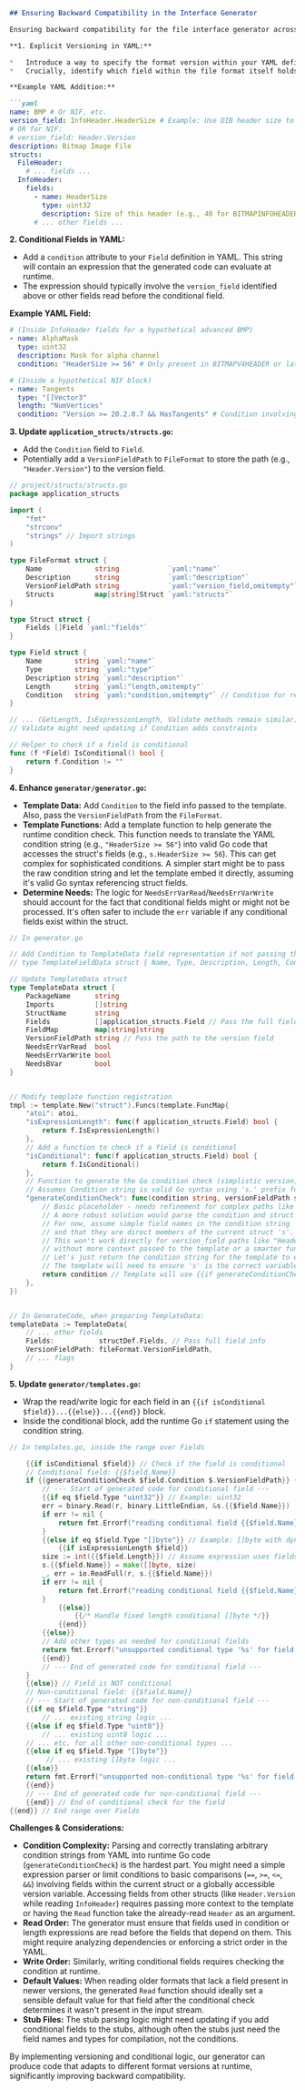```markdown
## Ensuring Backward Compatibility in the Interface Generator

Ensuring backward compatibility for the file interface generator across different file formats (and versions of those formats) is crucial for making it robust and maintainable. Here's how we can approach this, building on our current structure:

**1. Explicit Versioning in YAML:**

*   Introduce a way to specify the format version within your YAML definition. This could be a top-level field or part of the header definition.
*   Crucially, identify which field within the file format itself holds the version information that the generated code will read at runtime.

**Example YAML Addition:**

```yaml
name: BMP # Or NIF, etc.
version_field: InfoHeader.HeaderSize # Example: Use DIB header size to differentiate BMP versions
# OR for NIF:
# version_field: Header.Version
description: Bitmap Image File
structs:
  FileHeader:
    # ... fields ...
  InfoHeader:
    fields:
      - name: HeaderSize
        type: uint32
        description: Size of this header (e.g., 40 for BITMAPINFOHEADER)
      # ... other fields ...
```

**2. Conditional Fields in YAML:**

*   Add a `condition` attribute to your `Field` definition in YAML. This string will contain an expression that the generated code can evaluate at runtime.
*   The expression should typically involve the `version_field` identified above or other fields read before the conditional field.

**Example YAML Field:**

```yaml
# (Inside InfoHeader fields for a hypothetical advanced BMP)
- name: AlphaMask
  type: uint32
  description: Mask for alpha channel
  condition: "HeaderSize >= 56" # Only present in BITMAPV4HEADER or later

# (Inside a hypothetical NIF block)
- name: Tangents
  type: "[]Vector3"
  length: "NumVertices"
  condition: "Version >= 20.2.0.7 && HasTangents" # Condition involving version and another bool field
```

**3. Update `application_structs/structs.go`:**

*   Add the `Condition` field to `Field`.
*   Potentially add a `VersionFieldPath` to `FileFormat` to store the path (e.g., `"Header.Version"`) to the version field.

```go
// project/structs/structs.go
package application_structs

import (
    "fmt"
    "strconv"
    "strings" // Import strings
)

type FileFormat struct {
    Name             string            `yaml:"name"`
    Description      string            `yaml:"description"`
    VersionFieldPath string            `yaml:"version_field,omitempty"` // e.g., "Header.Version"
    Structs          map[string]Struct `yaml:"structs"`
}

type Struct struct {
    Fields []Field `yaml:"fields"`
}

type Field struct {
    Name        string `yaml:"name"`
    Type        string `yaml:"type"`
    Description string `yaml:"description"`
    Length      string `yaml:"length,omitempty"`
    Condition   string `yaml:"condition,omitempty"` // Condition for reading/writing
}

// ... (GetLength, IsExpressionLength, Validate methods remain similar) ...
// Validate might need updating if Condition adds constraints

// Helper to check if a field is conditional
func (f *Field) IsConditional() bool {
    return f.Condition != ""
}
```

**4. Enhance `generator/generator.go`:**

*   **Template Data:** Add `Condition` to the field info passed to the template. Also, pass the `VersionFieldPath` from the `FileFormat`.
*   **Template Functions:** Add a template function to help generate the runtime condition check. This function needs to translate the YAML condition string (e.g., `"HeaderSize >= 56"`) into valid Go code that accesses the struct's fields (e.g., `s.HeaderSize >= 56`). This can get complex for sophisticated conditions. A simpler start might be to pass the raw condition string and let the template embed it directly, assuming it's valid Go syntax referencing struct fields.
*   **Determine Needs:** The logic for `NeedsErrVarRead`/`NeedsErrVarWrite` should account for the fact that conditional fields might or might not be processed. It's often safer to include the `err` variable if any conditional fields exist within the struct.

```go
// In generator.go

// Add Condition to TemplateData field representation if not passing the whole Field struct
// type TemplateFieldData struct { Name, Type, Description, Length, Condition string }

// Update TemplateData struct
type TemplateData struct {
    PackageName      string
    Imports          []string
    StructName       string
    Fields           []application_structs.Field // Pass the full field struct
    FieldMap         map[string]string
    VersionFieldPath string // Pass the path to the version field
    NeedsErrVarRead  bool
    NeedsErrVarWrite bool
    NeedsBVar        bool
}


// Modify template function registration
tmpl := template.New("struct").Funcs(template.FuncMap{
    "atoi": atoi,
    "isExpressionLength": func(f application_structs.Field) bool {
        return f.IsExpressionLength()
    },
    // Add a function to check if a field is conditional
    "isConditional": func(f application_structs.Field) bool {
        return f.IsConditional()
    },
    // Function to generate the Go condition check (simplistic version)
    // Assumes Condition string is valid Go syntax using 's.' prefix for fields
    "generateConditionCheck": func(condition string, versionFieldPath string) string {
        // Basic placeholder - needs refinement for complex paths like Header.Version
        // A more robust solution would parse the condition and struct fields
        // For now, assume simple field names in the condition string
        // and that they are direct members of the current struct 's'.
        // This won't work directly for version_field paths like "Header.Version"
        // without more context passed to the template or a smarter function here.
        // Let's just return the condition string for the template to embed directly.
        // The template will need to ensure 's' is the correct variable.
        return condition // Template will use {{if generateConditionCheck $field.Condition ...}} s.Condition {{end}}
    },
})


// In GenerateCode, when preparing TemplateData:
templateData := TemplateData{
    // ... other fields
    Fields:           structDef.Fields, // Pass full field info
    VersionFieldPath: fileFormat.VersionFieldPath,
    // ... flags
}
```

**5. Update `generator/templates.go`:**

*   Wrap the read/write logic for each field in an `{{if isConditional $field}}...{{else}}...{{end}}` block.
*   Inside the conditional block, add the runtime Go `if` statement using the condition string.

```go
// In templates.go, inside the range over Fields

    {{if isConditional $field}} // Check if the field is conditional
    // Conditional field: {{$field.Name}}
    if {{generateConditionCheck $field.Condition $.VersionFieldPath}} { // Generate the runtime 'if' check
        // --- Start of generated code for conditional field ---
        {{if eq $field.Type "uint32"}} // Example: uint32
        err = binary.Read(r, binary.LittleEndian, &s.{{$field.Name}})
        if err != nil {
            return fmt.Errorf("reading conditional field {{$field.Name}} (uint32): %w", err)
        }
        {{else if eq $field.Type "[]byte"}} // Example: []byte with dynamic length
            {{if isExpressionLength $field}}
        size := int({{$field.Length}}) // Assume expression uses fields already read
        s.{{$field.Name}} = make([]byte, size)
        _, err = io.ReadFull(r, s.{{$field.Name}})
        if err != nil {
            return fmt.Errorf("reading conditional field {{$field.Name}} ([]byte[dynamic length {{$field.Length}}]): %w", err)
        }
            {{else}}
                {{/* Handle fixed length conditional []byte */}}
            {{end}}
        {{else}}
        // Add other types as needed for conditional fields
        return fmt.Errorf("unsupported conditional type '%s' for field {{$field.Name}}", "{{$field.Type}}")
        {{end}}
        // --- End of generated code for conditional field ---
    }
    {{else}} // Field is NOT conditional
    // Non-conditional field: {{$field.Name}}
    // --- Start of generated code for non-conditional field ---
    {{if eq $field.Type "string"}}
        // ... existing string logic ...
    {{else if eq $field.Type "uint8"}}
        // ... existing uint8 logic ...
    // ... etc. for all other non-conditional types ...
    {{else if eq $field.Type "[]byte"}}
         // ... existing []byte logic ...
    {{else}}
    return fmt.Errorf("unsupported non-conditional type '%s' for field {{$field.Name}}", "{{$field.Type}}")
    {{end}}
    // --- End of generated code for non-conditional field ---
    {{end}} // End of conditional check for the field
{{end}} // End range over Fields
```

**Challenges & Considerations:**

*   **Condition Complexity:** Parsing and correctly translating arbitrary condition strings from YAML into runtime Go code (`generateConditionCheck`) is the hardest part. You might need a simple expression parser or limit conditions to basic comparisons (`==`, `>=`, `<=`, `&&`) involving fields within the current struct or a globally accessible version variable. Accessing fields from other structs (like `Header.Version` while reading `InfoHeader`) requires passing more context to the template or having the `Read` function take the already-read `Header` as an argument.
*   **Read Order:** The generator must ensure that fields used in condition or length expressions are read before the fields that depend on them. This might require analyzing dependencies or enforcing a strict order in the YAML.
*   **Write Order:** Similarly, writing conditional fields requires checking the condition at runtime.
*   **Default Values:** When reading older formats that lack a field present in newer versions, the generated `Read` function should ideally set a sensible default value for that field after the conditional check determines it wasn't present in the input stream.
*   **Stub Files:** The stub parsing logic might need updating if you add conditional fields to the stubs, although often the stubs just need the field names and types for compilation, not the conditions.

By implementing versioning and conditional logic, our generator can produce code that adapts to different format versions at runtime, significantly improving backward compatibility.
```